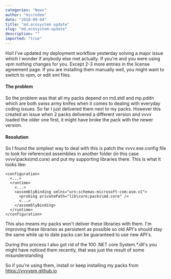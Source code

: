 ```yaml
---
categories: "News"
author: "microdee"
date: "2018-09-04"
title: "md.ecosystem update"
slug: "md.ecosystem-update"
description: ""
imported: "true"
---
```



Hoi!
I've updated my deployment workflow yesterday solving a major issue which I wonder if anybody else met actually. If you're and you were using vpm nothing changes for you. Except 2-3 more entries in the license agreement page. If you are installing them manually well, you might want to switch to vpm, or edit xml files.

####  The problem
So the problem was that all my packs depend on md.stdl and mp.pddn which are both swiss army knifes when it comes to dealing with everyday coding issues. So far I just delivered them next to my packs. However this created an issue when 2 packs delivered a different version and vvvv loaded the older one first, it might have broke the pack with the newer version.

####  Resolution
So I found the simplest way to deal with this is patch the vvvv.exe.config file to look for referenced assemblies in another folder (in this case vvvv\packs\md.core) and put my supporting libraries there. This is what it looks like:

```
<configuration>
  <...>
  <runtime>
    <...>
    <assemblyBinding xmlns="urn:schemas-microsoft-com:asm.v1">
      <probing privatePath="lib\core;packs\md.core" />
      <...>
    </assemblyBinding>
  </runtime>
</configuration>
```

This also means my packs won't deliver these libraries with them. I'm improving these libraries as persistent as possible so old API's should stay the same while up to date packs can be guaranteed to use new API's.

During this process I also got rid of the 100 .NET core System.*.dll's you might have noticed them recently, that was just the result of some misunderstanding

So if you're using them, install or keep installing my packs from https://vvvvpm.github.io